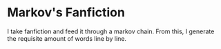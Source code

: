 # Markov's Fanfiction

I take fanfiction and feed it through a markov chain. From this, I generate the requisite amount of words line by line.
